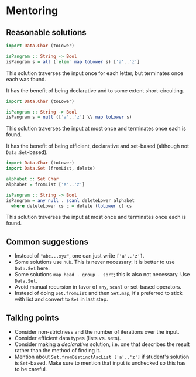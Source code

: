 # Mentoring

## Reasonable solutions

```haskell
import Data.Char (toLower)

isPangram :: String -> Bool
isPangram s = all (`elem` map toLower s) ['a'..'z']
```

This solution traverses the input once for each letter, but terminates once each was found.

It has the benefit of being declarative and to some extent short-circuiting.

```haskell
import Data.Char (toLower)

isPangram :: String -> Bool
isPangram s = null (['a'..'z'] \\ map toLower s)
```

This solution traverses the input at most once and terminates once each is found.

It has the benefit of being efficient, declarative and set-based (although not `Data.Set`-based).

```haskell
import Data.Char (toLower)
import Data.Set (fromList, delete)

alphabet :: Set Char
alphabet = fromList ['a'..'z']

isPangram :: String -> Bool
isPangram = any null . scanl deleteLower alphabet
  where deleteLower cs c = delete (toLower c) cs
```

This solution traverses the input at most once and terminates once each is found.

## Common suggestions

- Instead of `"abc...xyz"`, one can just write `['a'..'z']`.
- Some solutions use `nub`. This is never necessary. It is better to use `Data.Set` here.
- Some solutions `map head . group . sort`; this is also not necessary. Use `Data.Set`.
- Avoid manual recursion in favor of `any`, `scanl` or set-based operators.
- Instead of doing `Set.fromList` and then `Set.map`, it's preferred to stick with list and convert to `Set` in last step.

## Talking points

- Consider non-strictness and the number of iterations over the input.
- Consider efficient data types (lists vs. sets).
- Consider making a *declarative* solution, i.e. one that describes the result rather than the method of finding it.
- Mention about `Set.fromDistinctAscList ['a'..'z']` if student's solution is `Set`-based. Make sure to mention that input is unchecked so this has to be careful.
